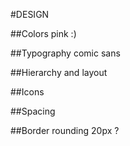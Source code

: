 #DESIGN

##Colors
pink :)

##Typography
comic sans

##Hierarchy and layout

##Icons

##Spacing

##Border rounding
20px ?
